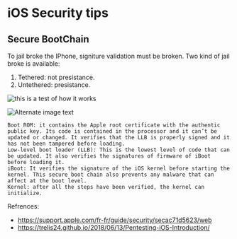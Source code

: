 # iOS Security tips


## Secure BootChain
To jail broke the IPhone, signiture validation must be broken. Two kind of jail broke is available:
1. Tethered: not presistance.
2. Untethered: presistance.



![this is a test of how it works](https://help.apple.com/assets/627EBB4D4FDDD519030FB00A/627EBB504FDDD519030FB012/en_US/4624fc5cc6749103fdfcf21553ec313a.png)


![Alternate image text](https://raw.githubusercontent.com/trelis24/trelis24.github.io/master/img/2018-06-13-Pentesting-iOS-Introduction/boot.png)


    Boot ROM: it contains the Apple root certificate with the authentic public key. Its code is contained in the processor and it can’t be updated or changed. It verifies that the LLB is properly signed and it has not been tampered before loading.
    Low-level boot loader (LLB): This is the lowest level of code that can be updated. It also verifies the signatures of firmware of iBoot before loading it.
    iBoot: It verifies the signature of the iOS kernel before starting the kernel. This secure boot chain also prevents any malware that can affect at the boot level.
    Kernel: after all the steps have been verified, the kernel can initialize.


Refrences:
- https://support.apple.com/fr-fr/guide/security/secac71d5623/web
- https://trelis24.github.io/2018/06/13/Pentesting-iOS-Introduction/

